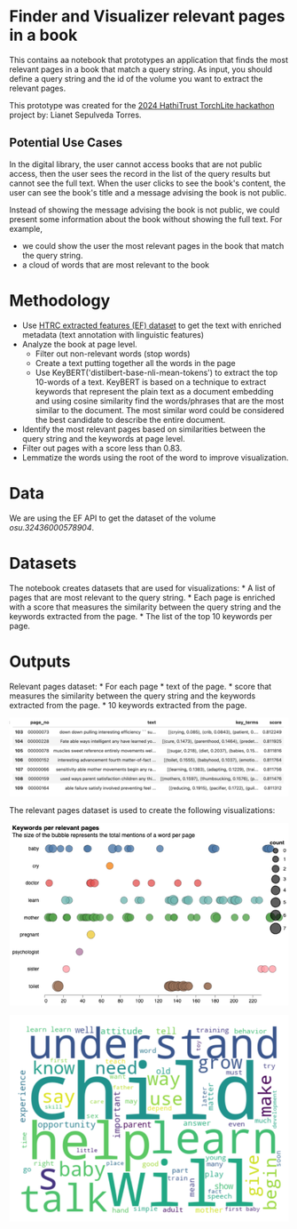 # Finder and Visualizer relevant pages in a book

This contains aa notebook that prototypes an application that finds the most relevant pages in a book
that match a query string.
As input, you should define a query string and the id of the volume you want 
to extract the relevant pages.

This prototype was created for the [2024 HathiTrust TorchLite hackathon](https://htrc.github.io/torchlite-hackathon/) project by: Lianet Sepulveda Torres.

## Potential Use Cases

In the digital library, the user cannot access books that are not 
public access, then the user sees the record in the list of the query results but cannot see the full text. When the user 
clicks to see the book's content, the user can see the book's title and a message advising the book is not public.

Instead of showing the message advising the book is not public, we could present some information about the book without
showing the full text. For example, 
 * we could show the user the most relevant pages in the book that match the query string.
 * a cloud of words that are most relevant to the book

# Methodology

* Use [HTRC extracted features (EF) dataset](https://htrc.github.io/torchlite-handbook/ef.html) to get the text with enriched metadata (text annotation with linguistic features)
* Analyze the book at page level.
  * Filter out non-relevant words (stop words)
  * Create a text putting together all the words in the page
  * Use KeyBERT('distilbert-base-nli-mean-tokens') to extract the top 10-words of a text. 
  KeyBERT is based on a technique to extract keywords that represent the plain text as a document embedding and 
  using cosine similarity find the words/phrases that are the most similar to the document. 
  The most similar word could be considered the best candidate to describe the entire document.
* Identify the most relevant pages based on similarities between the query string and the keywords at page level.
* Filter out pages with a score less than 0.83.
* Lemmatize the words using the root of the word to improve visualization.

# Data
We are using the EF API to get the dataset of the volume _osu.32436000578904_.

# Datasets
The notebook creates datasets that are used for visualizations: 
    * A list of pages that are most relevant to the query string.
    * Each page is enriched with a score
that measures the similarity between the query string and the keywords extracted from the page.
    * The list of the top 10 keywords per page.

# Outputs

Relevant pages dataset:
    * For each page
        * text of the page.
        * score that measures the similarity between the query string and the keywords extracted from the page.
        * 10 keywords extracted from the page.

![relevant_word_pages.png](relevant_word_pages.png)

The relevant pages dataset is used to create the following visualizations:

![words_relevant_pages.png](words_relevant_pages.png)

![relevant_pages_wordcloud.png](relevant_pages_wordcloud.png)